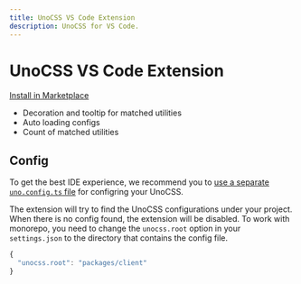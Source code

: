 ```yaml
---
title: UnoCSS VS Code Extension
description: UnoCSS for VS Code.
---
```


# UnoCSS VS Code Extension

[Install in Marketplace](https://marketplace.visualstudio.com/items?itemName=antfu.unocss)

- Decoration and tooltip for matched utilities
- Auto loading configs
- Count of matched utilities

## Config

To get the best IDE experience, we recommend you to [use a separate `uno.config.ts` file](/guide/config-file) for configring your UnoCSS.

The extension will try to find the UnoCSS configurations under your project. When there is no config found, the extension will be disabled. To work with monorepo, you need to change the `unocss.root` option in your `settings.json` to the directory that contains the config file.

```javascript
{
  "unocss.root": "packages/client"
}
```

